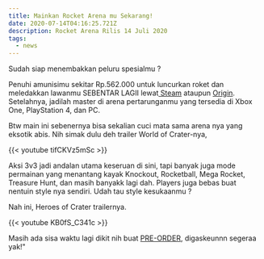 ```yaml
---
title: Mainkan Rocket Arena mu Sekarang!
date: 2020-07-14T04:16:25.721Z
description: Rocket Arena Rilis 14 Juli 2020
tags:
  - news
---
```

Sudah siap menembakkan peluru spesialmu ?

Penuhi amunisimu sekitar Rp.562.000 untuk luncurkan roket dan meledakkan lawanmu SEBENTAR LAGII lewat[ Steam](https://store.steampowered.com/app/1233550/Rocket_Arena/) ataupun [Origin](https://www.origin.com/sgp/en-us/store/rocket-arena/rocket-arena). Setelahnya, jadilah master di arena pertarunganmu yang tersedia di Xbox One, PlayStation 4, dan PC. 

Btw main ini sebenernya bisa sekalian cuci mata sama arena nya yang eksotik abis. Nih simak dulu deh trailer World of Crater-nya,

{{< youtube tifCKVz5mSc >}}

Aksi 3v3 jadi andalan utama keseruan di sini, tapi banyak juga mode permainan yang menantang kayak Knockout, Rocketball, Mega Rocket, Treasure Hunt, dan masih banyakk lagi dah. Players juga bebas buat nentuin style nya sendiri. Udah tau style kesukaanmu ?

Nah ini, Heroes of Crater trailernya.

[](https://youtu.be/KB0fS_C341c){{< youtube KB0fS_C341c >}}

Masih ada sisa waktu lagi dikit nih buat [PRE-ORDER](https://www.ea.com/games/rocket-arena), digaskeunnn segeraa yak!"